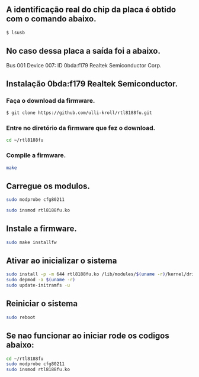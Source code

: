 ## A identificação real do chip da placa é obtido com o comando abaixo.

```bash
$ lsusb
```
## No caso dessa placa a saída foi a abaixo.


Bus 001 Device 007: ID 0bda:f179 Realtek Semiconductor Corp.


## Instalação 0bda:f179 Realtek Semiconductor.

### Faça o download da firmware.

```bash
$ git clone https://github.com/ulli-kroll/rtl8188fu.git
```

### Entre no diretório da firmware que fez o download.

```bash
cd ~/rtl8188fu
```

### Compile a firmware.

```bash
make
```

## Carregue os modulos.

```bash
sudo modprobe cfg80211

sudo insmod rtl8188fu.ko
```

## Instale a firmware.

```bash
sudo make installfw
```

## Ativar ao inicializar o sistema

```bash
sudo install -p -m 644 rtl8188fu.ko /lib/modules/$(uname -r)/kernel/drivers/net/wireless/
sudo depmod -a $(uname -r)
sudo update-initramfs -u
```

## Reiniciar o sistema

```bash
sudo reboot
```

## Se nao funcionar ao iniciar rode os codigos abaixo:

```bash
cd ~/rtl8188fu
sudo modprobe cfg80211
sudo insmod rtl8188fu.ko
```

